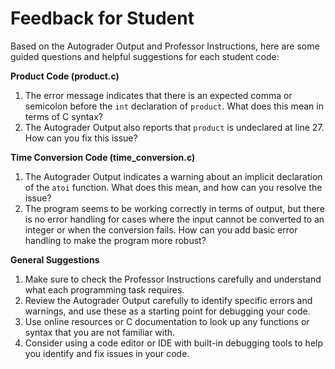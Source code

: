 # Feedback for Student

Based on the Autograder Output and Professor Instructions, here are some guided questions and helpful suggestions for each student code:

**Product Code (product.c)**

1. The error message indicates that there is an expected comma or semicolon before the `int` declaration of `product`. What does this mean in terms of C syntax?
2. The Autograder Output also reports that `product` is undeclared at line 27. How can you fix this issue?

**Time Conversion Code (time_conversion.c)**

1. The Autograder Output indicates a warning about an implicit declaration of the `atoi` function. What does this mean, and how can you resolve the issue?
2. The program seems to be working correctly in terms of output, but there is no error handling for cases where the input cannot be converted to an integer or when the conversion fails. How can you add basic error handling to make the program more robust?

**General Suggestions**

1. Make sure to check the Professor Instructions carefully and understand what each programming task requires.
2. Review the Autograder Output carefully to identify specific errors and warnings, and use these as a starting point for debugging your code.
3. Use online resources or C documentation to look up any functions or syntax that you are not familiar with.
4. Consider using a code editor or IDE with built-in debugging tools to help you identify and fix issues in your code.

